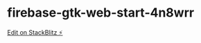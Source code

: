# firebase-gtk-web-start-4n8wrr

[Edit on StackBlitz ⚡️](https://stackblitz.com/edit/firebase-gtk-web-start-4n8wrr)